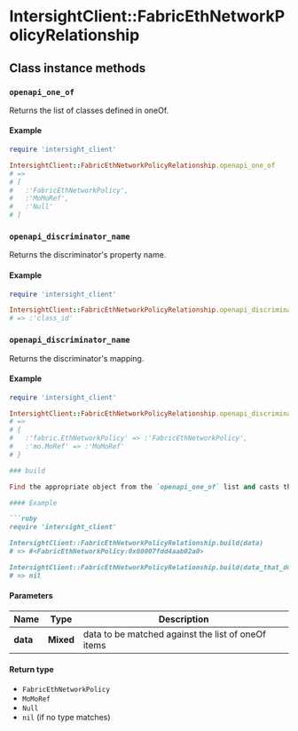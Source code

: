# IntersightClient::FabricEthNetworkPolicyRelationship

## Class instance methods

### `openapi_one_of`

Returns the list of classes defined in oneOf.

#### Example

```ruby
require 'intersight_client'

IntersightClient::FabricEthNetworkPolicyRelationship.openapi_one_of
# =>
# [
#   :'FabricEthNetworkPolicy',
#   :'MoMoRef',
#   :'Null'
# ]
```

### `openapi_discriminator_name`

Returns the discriminator's property name.

#### Example

```ruby
require 'intersight_client'

IntersightClient::FabricEthNetworkPolicyRelationship.openapi_discriminator_name
# => :'class_id'
```

### `openapi_discriminator_name`

Returns the discriminator's mapping.

#### Example

```ruby
require 'intersight_client'

IntersightClient::FabricEthNetworkPolicyRelationship.openapi_discriminator_mapping
# =>
# {
#   :'fabric.EthNetworkPolicy' => :'FabricEthNetworkPolicy',
#   :'mo.MoRef' => :'MoMoRef'
# }

### build

Find the appropriate object from the `openapi_one_of` list and casts the data into it.

#### Example

```ruby
require 'intersight_client'

IntersightClient::FabricEthNetworkPolicyRelationship.build(data)
# => #<FabricEthNetworkPolicy:0x00007fdd4aab02a0>

IntersightClient::FabricEthNetworkPolicyRelationship.build(data_that_doesnt_match)
# => nil
```

#### Parameters

| Name | Type | Description |
| ---- | ---- | ----------- |
| **data** | **Mixed** | data to be matched against the list of oneOf items |

#### Return type

- `FabricEthNetworkPolicy`
- `MoMoRef`
- `Null`
- `nil` (if no type matches)

